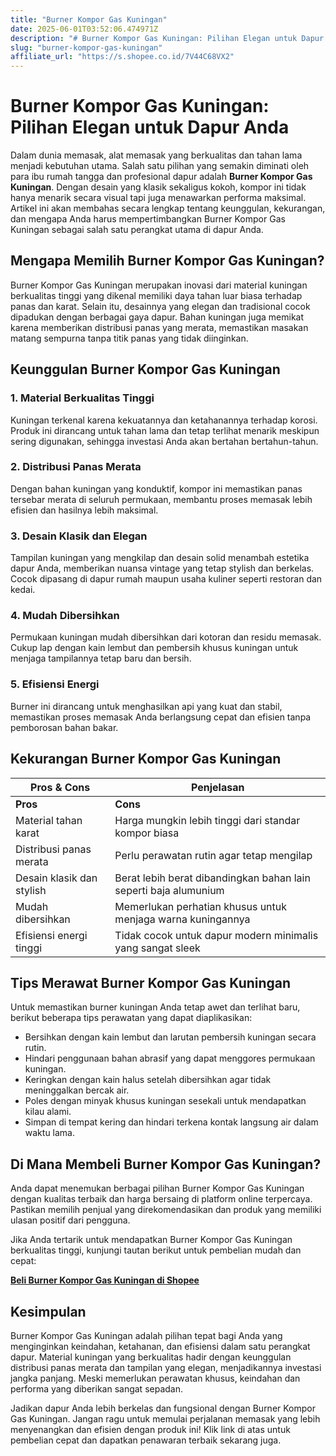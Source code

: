 ```yaml
---
title: "Burner Kompor Gas Kuningan"
date: 2025-06-01T03:52:06.474971Z
description: "# Burner Kompor Gas Kuningan: Pilihan Elegan untuk Dapur Anda  ..."
slug: "burner-kompor-gas-kuningan"
affiliate_url: "https://s.shopee.co.id/7V44C68VX2"
---
```

# Burner Kompor Gas Kuningan: Pilihan Elegan untuk Dapur Anda  

Dalam dunia memasak, alat memasak yang berkualitas dan tahan lama menjadi kebutuhan utama. Salah satu pilihan yang semakin diminati oleh para ibu rumah tangga dan profesional dapur adalah **Burner Kompor Gas Kuningan**. Dengan desain yang klasik sekaligus kokoh, kompor ini tidak hanya menarik secara visual tapi juga menawarkan performa maksimal. Artikel ini akan membahas secara lengkap tentang keunggulan, kekurangan, dan mengapa Anda harus mempertimbangkan Burner Kompor Gas Kuningan sebagai salah satu perangkat utama di dapur Anda.  

## Mengapa Memilih Burner Kompor Gas Kuningan?  

Burner Kompor Gas Kuningan merupakan inovasi dari material kuningan berkualitas tinggi yang dikenal memiliki daya tahan luar biasa terhadap panas dan karat. Selain itu, desainnya yang elegan dan tradisional cocok dipadukan dengan berbagai gaya dapur. Bahan kuningan juga memikat karena memberikan distribusi panas yang merata, memastikan masakan matang sempurna tanpa titik panas yang tidak diinginkan.  

## Keunggulan Burner Kompor Gas Kuningan  

### 1. Material Berkualitas Tinggi  
Kuningan terkenal karena kekuatannya dan ketahanannya terhadap korosi. Produk ini dirancang untuk tahan lama dan tetap terlihat menarik meskipun sering digunakan, sehingga investasi Anda akan bertahan bertahun-tahun.  

### 2. Distribusi Panas Merata  
Dengan bahan kuningan yang konduktif, kompor ini memastikan panas tersebar merata di seluruh permukaan, membantu proses memasak lebih efisien dan hasilnya lebih maksimal.  

### 3. Desain Klasik dan Elegan  
Tampilan kuningan yang mengkilap dan desain solid menambah estetika dapur Anda, memberikan nuansa vintage yang tetap stylish dan berkelas. Cocok dipasang di dapur rumah maupun usaha kuliner seperti restoran dan kedai.  

### 4. Mudah Dibersihkan  
Permukaan kuningan mudah dibersihkan dari kotoran dan residu memasak. Cukup lap dengan kain lembut dan pembersih khusus kuningan untuk menjaga tampilannya tetap baru dan bersih.  

### 5. Efisiensi Energi  
Burner ini dirancang untuk menghasilkan api yang kuat dan stabil, memastikan proses memasak Anda berlangsung cepat dan efisien tanpa pemborosan bahan bakar.  

## Kekurangan Burner Kompor Gas Kuningan  

| Pros & Cons | Penjelasan |
|--------------|--------------|
| **Pros**   | **Cons**   |
| Material tahan karat | Harga mungkin lebih tinggi dari standar kompor biasa |
| Distribusi panas merata | Perlu perawatan rutin agar tetap mengilap |
| Desain klasik dan stylish | Berat lebih berat dibandingkan bahan lain seperti baja alumunium |
| Mudah dibersihkan | Memerlukan perhatian khusus untuk menjaga warna kuningannya |
| Efisiensi energi tinggi | Tidak cocok untuk dapur modern minimalis yang sangat sleek |

## Tips Merawat Burner Kompor Gas Kuningan  

Untuk memastikan burner kuningan Anda tetap awet dan terlihat baru, berikut beberapa tips perawatan yang dapat diaplikasikan:  

- Bersihkan dengan kain lembut dan larutan pembersih kuningan secara rutin.  
- Hindari penggunaan bahan abrasif yang dapat menggores permukaan kuningan.  
- Keringkan dengan kain halus setelah dibersihkan agar tidak meninggalkan bercak air.  
- Poles dengan minyak khusus kuningan sesekali untuk mendapatkan kilau alami.  
- Simpan di tempat kering dan hindari terkena kontak langsung air dalam waktu lama.  

## Di Mana Membeli Burner Kompor Gas Kuningan?  

Anda dapat menemukan berbagai pilihan Burner Kompor Gas Kuningan dengan kualitas terbaik dan harga bersaing di platform online terpercaya. Pastikan memilih penjual yang direkomendasikan dan produk yang memiliki ulasan positif dari pengguna.  

Jika Anda tertarik untuk mendapatkan Burner Kompor Gas Kuningan berkualitas tinggi, kunjungi tautan berikut untuk pembelian mudah dan cepat:  

[**Beli Burner Kompor Gas Kuningan di Shopee**](https://s.shopee.co.id/7V44C68VX2)  

## Kesimpulan  

Burner Kompor Gas Kuningan adalah pilihan tepat bagi Anda yang menginginkan keindahan, ketahanan, dan efisiensi dalam satu perangkat dapur. Material kuningan yang berkualitas hadir dengan keunggulan distribusi panas merata dan tampilan yang elegan, menjadikannya investasi jangka panjang. Meski memerlukan perawatan khusus, keindahan dan performa yang diberikan sangat sepadan.  

Jadikan dapur Anda lebih berkelas dan fungsional dengan Burner Kompor Gas Kuningan. Jangan ragu untuk memulai perjalanan memasak yang lebih menyenangkan dan efisien dengan produk ini! Klik link di atas untuk pembelian cepat dan dapatkan penawaran terbaik sekarang juga.